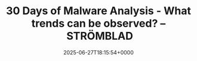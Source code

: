 ---
title: 30 Days of Malware Analysis - What trends can be observed? – STRÖMBLAD
slug: 20250627T181554
date: 2025-06-27T18:15:54+0000
params:
  url: https://cstromblad.com/posts/summary-malware-analysis/
tags:
- malware-analysis
- to-read
---